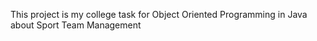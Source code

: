 This project is my college task for Object Oriented Programming in Java about Sport Team Management
